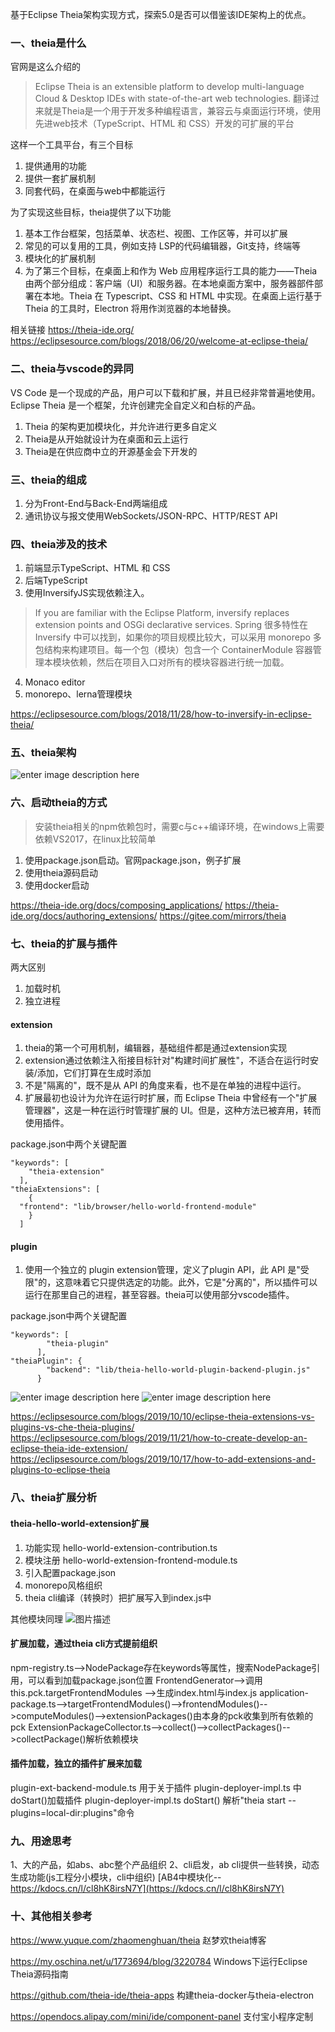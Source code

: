 
基于Eclipse Theia架构实现方式，探索5.0是否可以借鉴该IDE架构上的优点。


### 一、theia是什么
官网是这么介绍的
>Eclipse Theia is an extensible platform to develop multi-language Cloud & Desktop IDEs with state-of-the-art web technologies.
翻译过来就是Theia是一个用于开发多种编程语言，兼容云与桌面运行环境，使用先进web技术（TypeScript、HTML 和 CSS）开发的可扩展的平台

这样一个工具平台，有三个目标
1. 提供通用的功能
2. 提供一套扩展机制
3. 同套代码，在桌面与web中都能运行

为了实现这些目标，theia提供了以下功能
1. 基本工作台框架，包括菜单、状态栏、视图、工作区等，并可以扩展
2. 常见的可以复用的工具，例如支持 LSP的代码编辑器，Git支持，终端等
3. 模块化的扩展机制
4. 为了第三个目标，在桌面上和作为 Web 应用程序运行工具的能力——Theia 由两个部分组成：客户端（UI）和服务器。在本地桌面方案中，服务器部件部署在本地。Theia 在 Typescript、CSS 和 HTML 中实现。在桌面上运行基于 Theia 的工具时，Electron 将用作浏览器的本地替换。

相关链接
https://theia-ide.org/
https://eclipsesource.com/blogs/2018/06/20/welcome-at-eclipse-theia/

### 二、theia与vscode的异同
VS Code 是一个现成的产品，用户可以下载和扩展，并且已经非常普遍地使用。Eclipse Theia 是一个框架，允许创建完全自定义和白标的产品。
1. Theia 的架构更加模块化，并允许进行更多自定义
2. Theia是从开始就设计为在桌面和云上运行
3. Theia是在供应商中立的开源基金会下开发的



### 三、theia的组成
1. 分为Front-End与Back-End两端组成
2. 通讯协议与报文使用WebSockets/JSON-RPC、HTTP/REST API

### 四、theia涉及的技术
1. 前端显示TypeScript、HTML 和 CSS
2. 后端TypeScript
3. 使用InversifyJS实现依赖注入。
>If you are familiar with the Eclipse Platform, inversify replaces extension points and OSGi declarative services. 
>Spring 很多特性在 Inversify 中可以找到，如果你的项目规模比较大，可以采用 monorepo 多包结构来构建项目。每一个包（模块）包含一个 ContainerModule 容器管理本模块依赖，然后在项目入口对所有的模块容器进行统一加载。

4. Monaco editor
5. monorepo、lerna管理模块

https://eclipsesource.com/blogs/2018/11/28/how-to-inversify-in-eclipse-theia/
### 五、theia架构
![enter image description here](../../../images/知识探索/前端/Eclipse-Thiea/探索Eclipse%20Theia架构实现方式(主要看插件扩展方式和依赖注入方式)/1.png)

### 六、启动theia的方式
>安装theia相关的npm依赖包时，需要c与c++编译环境，在windows上需要依赖VS2017，在linux比较简单

1. 使用package.json启动。官网package.json，例子扩展
2. 使用theia源码启动
3. 使用docker启动


https://theia-ide.org/docs/composing_applications/
https://theia-ide.org/docs/authoring_extensions/
https://gitee.com/mirrors/theia

### 七、theia的扩展与插件
两大区别
1. 加载时机
2. 独立进程
#### extension
1. theia的第一个可用机制，编辑器，基础组件都是通过extension实现
2. extension通过依赖注入衔接目标针对"构建时间扩展性"，不适合在运行时安装/添加，它们打算在生成时添加
3. 不是"隔离的"，既不是从 API 的角度来看，也不是在单独的进程中运行。
4. 扩展最初也设计为允许在运行时扩展，而 Eclipse Theia 中曾经有一个"扩展管理器"，这是一种在运行时管理扩展的 UI。但是，这种方法已被弃用，转而使用插件。

package.json中两个关键配置
```
"keywords": [
    "theia-extension"
  ],
"theiaExtensions": [
    {
  "frontend": "lib/browser/hello-world-frontend-module"
    }
  ]
```	
#### plugin 
1. 使用一个独立的 plugin extension管理，定义了plugin API，此 API 是"受限"的，这意味着它只提供选定的功能。此外，它是"分离的"，所以插件可以运行在那里自己的进程，甚至容器。theia可以使用部分vscode插件。

package.json中两个关键配置
```
"keywords": [
        "theia-plugin"
      ],
"theiaPlugin": {
        "backend": "lib/theia-hello-world-plugin-backend-plugin.js"
      }
```
![enter image description here](../../../images/知识探索/前端/Eclipse-Thiea/探索Eclipse%20Theia架构实现方式(主要看插件扩展方式和依赖注入方式)/2.png)
![enter image description here](../../../images/知识探索/前端/Eclipse-Thiea/探索Eclipse%20Theia架构实现方式(主要看插件扩展方式和依赖注入方式)/3.png)

https://eclipsesource.com/blogs/2019/10/10/eclipse-theia-extensions-vs-plugins-vs-che-theia-plugins/
https://eclipsesource.com/blogs/2019/11/21/how-to-create-develop-an-eclipse-theia-ide-extension/
https://eclipsesource.com/blogs/2019/10/17/how-to-add-extensions-and-plugins-to-eclipse-theia
### 八、theia扩展分析

#### theia-hello-world-extension扩展

1. 功能实现 hello-world-extension-contribution.ts
2. 模块注册 hello-world-extension-frontend-module.ts
3. 引入配置package.json
4. monorepo风格组织
5. theia cli编译（转换时）把扩展写入到index.js中

其他模块同理
![图片描述](../../../images/知识探索/前端/Eclipse-Thiea/探索Eclipse%20Theia架构实现方式(主要看插件扩展方式和依赖注入方式)/4.png)



#### 扩展加载，通过theia cli方式提前组织
npm-registry.ts-->NodePackage存在keywords等属性，搜索NodePackage引用，可以看到加载package.json位置
FrontendGenerator-->调用this.pck.targetFrontendModules -->生成index.html与index.js
application-package.ts-->targetFrontendModules()-->frontendModules()-->computeModules()-->extensionPackages()由本身的pck收集到所有依赖的pck
ExtensionPackageCollector.ts-->collect()-->collectPackages()-->collectPackage()解析依赖模块

#### 插件加载，独立的插件扩展来加载
plugin-ext-backend-module.ts 用于关于插件
plugin-deployer-impl.ts 中 doStart()加载插件
plugin-deployer-impl.ts  doStart()  解析"theia start --plugins=local-dir:plugins"命令


### 九、用途思考
1、大的产品，如abs、abc整个产品组织
2、cli启发，ab cli提供一些转换，动态生成功能(js工程分小模块，cli中组织)
[AB4中模块化--https://kdocs.cn/l/cl8hK8irsN7Y](https://kdocs.cn/l/cl8hK8irsN7Y)

### 十、其他相关参考
https://www.yuque.com/zhaomenghuan/theia  赵梦欢theia博客

https://my.oschina.net/u/1773694/blog/3220784   Windows下运行Eclipse Theia源码指南

https://github.com/theia-ide/theia-apps  构建theia-docker与theia-electron

https://opendocs.alipay.com/mini/ide/component-panel  支付宝小程序定制

